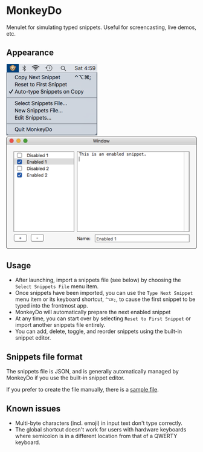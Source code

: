 # MonkeyDo

Menulet for simulating typed snippets. Useful for screencasting, live demos, etc.

## Appearance

![MonkeyDo Screenshot](docs/monkeydo.png)
![Snippet Editor Screenshot](docs/snippet_editor.png)

## Usage

- After launching, import a snippets file (see below) by choosing the `Select Snippets File` menu item.
- Once snippets have been imported, you can use the `Type Next Snippet` menu item or its keyboard shortcut, `^⌥⌘;`, to cause the first snippet to be typed into the frontmost app.
- MonkeyDo will automatically prepare the next enabled snippet
- At any time, you can start over by selecting `Reset to First Snippet` or import another snippets file entirely.
- You can add, delete, toggle, and reorder snippets using the built-in snippet editor.

## Snippets file format

The snippets file is JSON, and is generally automatically managed by MonkeyDo if you use the built-in snippet editor.

If you prefer to create the file manually, there is a [sample file](docs/testsnippets.json).

## Known issues

- Multi-byte characters (incl. emoji) in input text don't type correctly.
- The global shortcut doesn't work for users with hardware keyboards where semicolon is in a different location from that of a QWERTY keyboard.
